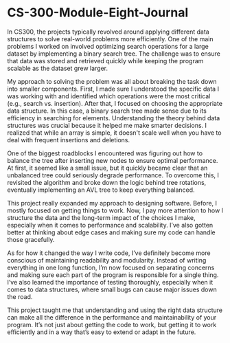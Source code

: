 # CS-300-Module-Eight-Journal
In CS300, the projects typically revolved around applying different data structures to solve real-world problems more efficiently. One of the main problems I worked on involved optimizing search operations for a large dataset by implementing a binary search tree. The challenge was to ensure that data was stored and retrieved quickly while keeping the program scalable as the dataset grew larger.

My approach to solving the problem was all about breaking the task down into smaller components. First, I made sure I understood the specific data I was working with and identified which operations were the most critical (e.g., search vs. insertion). After that, I focused on choosing the appropriate data structure. In this case, a binary search tree made sense due to its efficiency in searching for elements. Understanding the theory behind data structures was crucial because it helped me make smarter decisions. I realized that while an array is simple, it doesn't scale well when you have to deal with frequent insertions and deletions.

One of the biggest roadblocks I encountered was figuring out how to balance the tree after inserting new nodes to ensure optimal performance. At first, it seemed like a small issue, but it quickly became clear that an unbalanced tree could seriously degrade performance. To overcome this, I revisited the algorithm and broke down the logic behind tree rotations, eventually implementing an AVL tree to keep everything balanced.

This project really expanded my approach to designing software. Before, I mostly focused on getting things to work. Now, I pay more attention to how I structure the data and the long-term impact of the choices I make, especially when it comes to performance and scalability. I’ve also gotten better at thinking about edge cases and making sure my code can handle those gracefully.

As for how it changed the way I write code, I’ve definitely become more conscious of maintaining readability and modularity. Instead of writing everything in one long function, I’m now focused on separating concerns and making sure each part of the program is responsible for a single thing. I’ve also learned the importance of testing thoroughly, especially when it comes to data structures, where small bugs can cause major issues down the road.

This project taught me that understanding and using the right data structure can make all the difference in the performance and maintainability of your program. It’s not just about getting the code to work, but getting it to work efficiently and in a way that’s easy to extend or adapt in the future.
